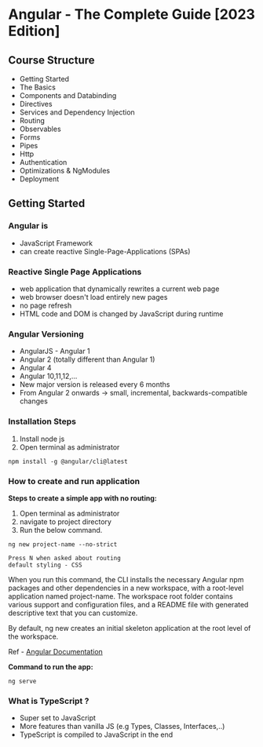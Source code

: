 # Angular - The Complete Guide [2023 Edition]

## Course Structure

- Getting Started
- The Basics
- Components and Databinding
- Directives
- Services and Dependency Injection
- Routing
- Observables
- Forms
- Pipes
- Http
- Authentication
- Optimizations & NgModules
- Deployment

## Getting Started

### Angular is

- JavaScript Framework
- can create reactive Single-Page-Applications (SPAs)

### Reactive Single Page Applications

- web application that dynamically rewrites a current web page
- web browser doesn't load entirely new pages
- no page refresh
- HTML code and DOM is changed by JavaScript during runtime

### Angular Versioning

- AngularJS - Angular 1
- Angular 2 (totally different than Angular 1)
- Angular 4
- Angular 10,11,12,...
- New major version is released every 6 months
- From Angular 2 onwards -> small, incremental, backwards-compatible changes

### Installation Steps

1. Install node js
2. Open terminal as administrator
```
npm install -g @angular/cli@latest
```
### How to create and run application

**Steps to create a simple app with no routing:**
1. Open terminal as administrator
2. navigate to project directory
3. Run the below command.
```
ng new project-name --no-strict

Press N when asked about routing
default styling - CSS
```
When you run this command, the CLI installs the necessary Angular npm packages and other dependencies in a new workspace, with a root-level application named project-name. The workspace root folder contains various support and configuration files, and a README file with generated descriptive text that you can customize.

By default, ng new creates an initial skeleton application at the root level of the workspace.

Ref - [Angular Documentation](https://angular.io/guide/file-structure)

**Command to run the app:**

```
ng serve
```
### What is TypeScript ?

- Super set to JavaScript
- More features than vanilla JS (e.g Types, Classes, Interfaces,..)
- TypeScript is compiled to JavaScript in the end

